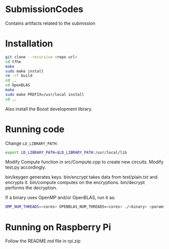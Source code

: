 # SubmissionCodes
Contains artifacts related to the submission

# Installation

```bash
git clone --recursive <repo url>
cd tfhe
make
sudo make install
rm -rf build
cd ..
cd OpenBLAS
make
sudo make PREFIX=/usr/local install
cd ..
```

Also install the Boost development library.

# Running code

Change `LD_LIBRARY_PATH`:

```bash
export LD_LIBRARY_PATH=$LD_LIBRARY_PATH:/usr/local/lib
```

Modify Compute function in src/Compute.cpp to create new circuits.
Modify test.py accordingly.

bin/keygen generates keys.
bin/encrypt takes data from test/plain.txt and encrypts it.
bin/compute computes on the encryptions.
bin/decrypt performs the decryption.

If a binary uses OpenMP and/or OpenBLAS, run it as:

```bash
OMP_NUM_THREADS=<cores> OPENBLAS_NUM_THREADS=<cores> ./<binary> <params>
```

# Running on Raspberry Pi

Follow the README.md file in rpi.zip

